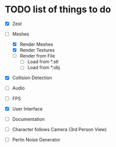 # TODO list of things to do

- [x] Zest 
- [ ] Meshes
  - [x] Render Meshes
  - [x] Render Textures
  - [ ] Render from File
    - [ ] Load from *.stl
    - [ ] Load from *.obj
- [x] Collision Detection
- [ ] Audio
- [ ] FPS
- [x] User Interface
- [ ] Documentation
- [ ] Character follows Camera (3rd Person View)
- [ ] Perlin Noise Generator

